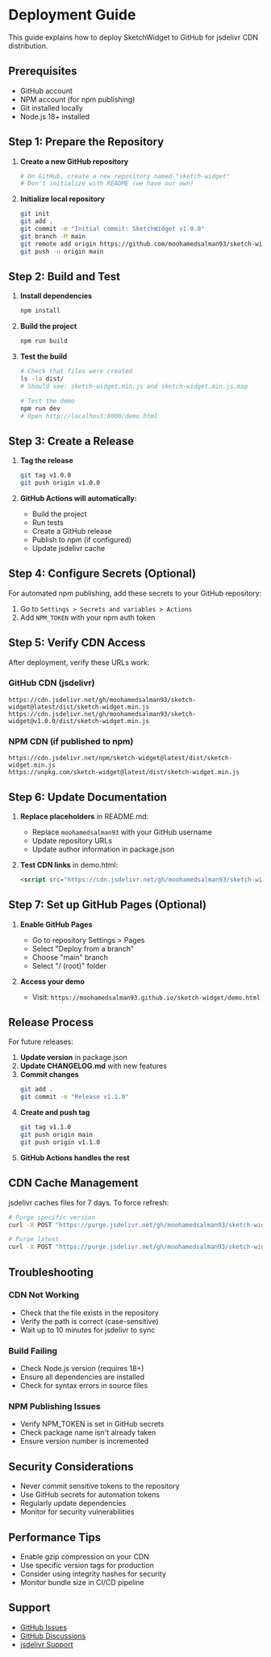 # Deployment Guide

This guide explains how to deploy SketchWidget to GitHub for jsdelivr CDN distribution.

## Prerequisites

- GitHub account
- NPM account (for npm publishing)
- Git installed locally
- Node.js 18+ installed

## Step 1: Prepare the Repository

1. **Create a new GitHub repository**
   ```bash
   # On GitHub, create a new repository named "sketch-widget"
   # Don't initialize with README (we have our own)
   ```

2. **Initialize local repository**
   ```bash
   git init
   git add .
   git commit -m "Initial commit: SketchWidget v1.0.0"
   git branch -M main
   git remote add origin https://github.com/moohamedsalman93/sketch-widget.git
   git push -u origin main
   ```

## Step 2: Build and Test

1. **Install dependencies**
   ```bash
   npm install
   ```

2. **Build the project**
   ```bash
   npm run build
   ```

3. **Test the build**
   ```bash
   # Check that files were created
   ls -la dist/
   # Should see: sketch-widget.min.js and sketch-widget.min.js.map
   
   # Test the demo
   npm run dev
   # Open http://localhost:8000/demo.html
   ```

## Step 3: Create a Release

1. **Tag the release**
   ```bash
   git tag v1.0.0
   git push origin v1.0.0
   ```

2. **GitHub Actions will automatically:**
   - Build the project
   - Run tests
   - Create a GitHub release
   - Publish to npm (if configured)
   - Update jsdelivr cache

## Step 4: Configure Secrets (Optional)

For automated npm publishing, add these secrets to your GitHub repository:

1. Go to `Settings > Secrets and variables > Actions`
2. Add `NPM_TOKEN` with your npm auth token

## Step 5: Verify CDN Access

After deployment, verify these URLs work:

### GitHub CDN (jsdelivr)
```
https://cdn.jsdelivr.net/gh/moohamedsalman93/sketch-widget@latest/dist/sketch-widget.min.js
https://cdn.jsdelivr.net/gh/moohamedsalman93/sketch-widget@v1.0.0/dist/sketch-widget.min.js
```

### NPM CDN (if published to npm)
```
https://cdn.jsdelivr.net/npm/sketch-widget@latest/dist/sketch-widget.min.js
https://unpkg.com/sketch-widget@latest/dist/sketch-widget.min.js
```

## Step 6: Update Documentation

1. **Replace placeholders** in README.md:
   - Replace `moohamedsalman93` with your GitHub username
   - Update repository URLs
   - Update author information in package.json

2. **Test CDN links** in demo.html:
   ```html
   <script src="https://cdn.jsdelivr.net/gh/moohamedsalman93/sketch-widget@latest/dist/sketch-widget.min.js"></script>
   ```

## Step 7: Set up GitHub Pages (Optional)

1. **Enable GitHub Pages**
   - Go to repository Settings > Pages
   - Select "Deploy from a branch"
   - Choose "main" branch
   - Select "/ (root)" folder

2. **Access your demo**
   - Visit: `https://moohamedsalman93.github.io/sketch-widget/demo.html`

## Release Process

For future releases:

1. **Update version** in package.json
2. **Update CHANGELOG.md** with new features
3. **Commit changes**
   ```bash
   git add .
   git commit -m "Release v1.1.0"
   ```
4. **Create and push tag**
   ```bash
   git tag v1.1.0
   git push origin main
   git push origin v1.1.0
   ```
5. **GitHub Actions handles the rest**

## CDN Cache Management

jsdelivr caches files for 7 days. To force refresh:

```bash
# Purge specific version
curl -X POST "https://purge.jsdelivr.net/gh/moohamedsalman93/sketch-widget@v1.0.0/dist/sketch-widget.min.js"

# Purge latest
curl -X POST "https://purge.jsdelivr.net/gh/moohamedsalman93/sketch-widget@latest/dist/sketch-widget.min.js"
```

## Troubleshooting

### CDN Not Working
- Check that the file exists in the repository
- Verify the path is correct (case-sensitive)
- Wait up to 10 minutes for jsdelivr to sync

### Build Failing
- Check Node.js version (requires 18+)
- Ensure all dependencies are installed
- Check for syntax errors in source files

### NPM Publishing Issues
- Verify NPM_TOKEN is set in GitHub secrets
- Check package name isn't already taken
- Ensure version number is incremented

## Security Considerations

- Never commit sensitive tokens to the repository
- Use GitHub secrets for automation tokens
- Regularly update dependencies
- Monitor for security vulnerabilities

## Performance Tips

- Enable gzip compression on your CDN
- Use specific version tags for production
- Consider using integrity hashes for security
- Monitor bundle size in CI/CD pipeline

## Support

- [GitHub Issues](https://github.com/moohamedsalman93/sketch-widget/issues)
- [GitHub Discussions](https://github.com/moohamedsalman93/sketch-widget/discussions)
- [jsdelivr Support](https://github.com/jsdelivr/jsdelivr) 